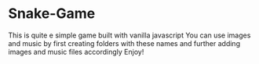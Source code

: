 # Snake-Game
This is quite e simple game built with vanilla javascript
You can use images and music by first creating folders with these names and further adding images and music files accordingly
Enjoy!
